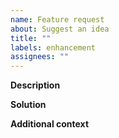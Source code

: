 ```yaml
---
name: Feature request
about: Suggest an idea
title: ""
labels: enhancement
assignees: ""
---
```


**Description**

<!-- A clear and concise description of what the problem is. Ex. I'm always frustrated when [...] -->

**Solution**

<!-- A clear and concise description of what you want to happen. -->

**Additional context**

<!-- Add any other context or screenshots about the feature request here. -->
